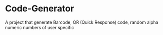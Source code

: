 # Code-Generator
A project that generate Barcode, QR (Quick Response) code, random alpha numeric numbers of user specific
